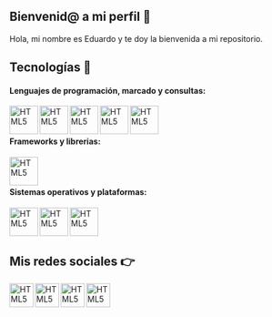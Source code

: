 ## Bienvenid@ a mi perfil 👋 
Hola, mi nombre es Eduardo y te doy la bienvenida a mi repositorio.

## Tecnologías 🚀

#### Lenguajes de programación, marcado y consultas:

[<img align="left" alt="HTML5" width="50px" src="https://user-images.githubusercontent.com/123834433/221429610-fe38f003-d198-4f45-8b6a-4f6980874d28.png" />](https://www.python.org/)

[<img align="left" alt="HTML5" width="50px" src="https://user-images.githubusercontent.com/123834433/221429609-3f89f9c0-758a-4fb1-b011-6e8b8b3c7a17.png" />](https://developer.mozilla.org/es/docs/Web/JavaScript)

[<img align="left" alt="HTML5" width="50px" src="https://user-images.githubusercontent.com/123834433/221429608-1fdba7a9-82b4-4477-b47e-690d5a6f435a.png" />](https://developer.mozilla.org/es/docs/Web/HTML)

[<img align="left" alt="HTML5" width="50px" src="https://user-images.githubusercontent.com/123834433/221429611-4b465fb8-e429-4547-824f-8c354d2794f0.png" />](https://aws.amazon.com/es/what-is/sql/)

[<img align="left" alt="HTML5" width="50px" src="https://user-images.githubusercontent.com/123834433/221429606-a7fef5f8-5cb4-4dee-96bd-3d29959092d6.png" />](https://www.hostinger.es/tutoriales/bash-script-linux)

<br/><br/>

#### Frameworks y librerias:

[<img align="left" alt="HTML5" width="50px" src="https://user-images.githubusercontent.com/123834433/221431039-7fa581bf-d4e9-49b1-b9d5-faf898fa789e.png" />](https://fastapi.tiangolo.com/)

<br/><br/>

#### Sistemas operativos y plataformas:

[<img align="left" alt="HTML5" width="50px" src="https://user-images.githubusercontent.com/123834433/221430093-cf3a7845-c214-4760-9b09-2f3d50f50d4c.png" />](https://ubuntu-mate.org/)

[<img align="left" alt="HTML5" width="50px" src="https://user-images.githubusercontent.com/123834433/221430254-61c776f2-6bc9-4b0d-9f2e-12aae0643070.png" />](https://www.kali.org/)

[<img align="left" alt="HTML5" width="50px" src="https://user-images.githubusercontent.com/123834433/221430903-5e98db22-3485-42bd-a056-31ffb42cd98e.png" />](https://www.arduino.cc/)

<br/><br/><br/>

## Mis redes sociales 👉


[<img align="left" alt="HTML5" width="42px" src="https://user-images.githubusercontent.com/123834433/221331314-6432bdbb-0f0a-4bef-a5b1-40bdd9dcaf7d.png" />](https://www.linkedin.com/in/eduummpy/)

[<img align="left" alt="HTML5" width="42px" src="https://user-images.githubusercontent.com/123834433/221331309-3df61c1c-6cad-41eb-a34c-3f6dfc86e7d9.png" />](https://www.facebook.com/profile.php?id=100089603037953)

[<img align="left" alt="HTML5" width="42px" src="https://user-images.githubusercontent.com/123834433/221331311-2d4625b5-65a2-4aaa-aab7-86a86a311884.png" />](https://www.instagram.com/eduummpy/)

[<img align="left" alt="HTML5" width="42px" src="https://user-images.githubusercontent.com/123834433/221331315-ccb8d8b0-f807-44a2-aaf7-d0fd17d3b483.png" />](https://www.tiktok.com/@eduummpy/)

<!--
### Hola, bienvenid@ a mi perfil👋
**eduummpy/eduummpy** is a ✨ _special_ ✨ repository because its `README.md` (this file) appears on your GitHub profile.

Here are some ideas to get you started:

- 🔭 I’m currently working on ...
- 🌱 I’m currently learning ...
- 👯 I’m looking to collaborate on ...
- 🤔 I’m looking for help with ...
- 💬 Ask me about ...
- 📫 How to reach me: ...
- 😄 Pronouns: ...
- ⚡ Fun fact: ...
-->

